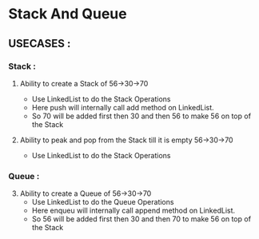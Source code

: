 # Stack And Queue

## USECASES :

### Stack :

1. Ability to create a Stack of 56->30->70
   - Use LinkedList to do the Stack Operations
   - Here push will internally call add method on LinkedList.
   - So 70 will be added first then 30 and then 
     56 to make 56 on top of the Stack

2. Ability to peak and pop from the Stack till it is empty 56->30->70
   - Use LinkedList to do the Stack Operations

### Queue :

3. Ability to create a Queue of 56->30->70
   - Use LinkedList to do the Queue Operations
   - Here enqueu will internally call append method on LinkedList.
   - So 56 will be added first then 30 and then
     70 to make 56 on top of the Stack
